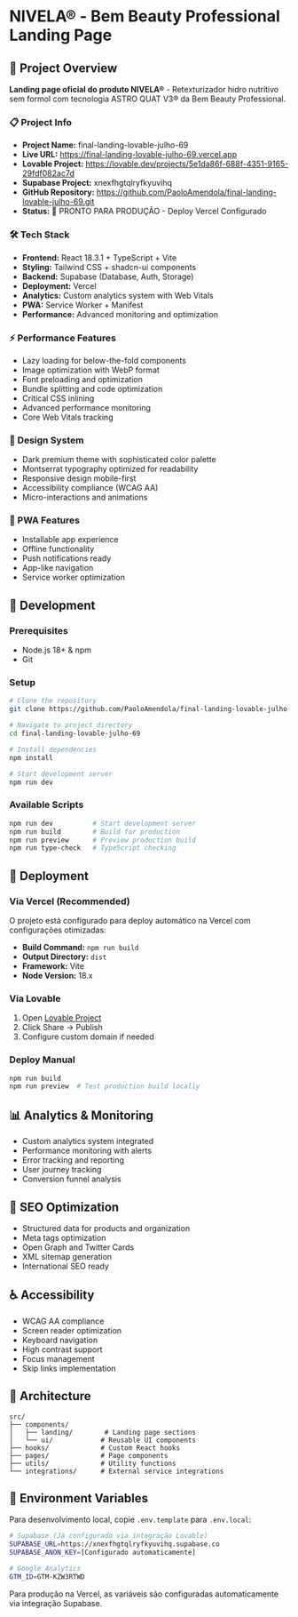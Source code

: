 # NIVELA® - Bem Beauty Professional Landing Page

## 🚀 Project Overview

**Landing page oficial do produto NIVELA®** - Retexturizador hidro nutritivo sem formol com tecnologia ASTRO QUAT V3® da Bem Beauty Professional.

### 📋 Project Info

- **Project Name:** final-landing-lovable-julho-69  
- **Live URL:** https://final-landing-lovable-julho-69.vercel.app
- **Lovable Project:** https://lovable.dev/projects/5e1da86f-688f-4351-9165-29fdf082ac7d  
- **Supabase Project:** xnexfhgtqlryfkyuvihq  
- **GitHub Repository:** https://github.com/PaoloAmendola/final-landing-lovable-julho-69.git  
- **Status:** 🚀 PRONTO PARA PRODUÇÃO - Deploy Vercel Configurado

### 🛠 Tech Stack

- **Frontend:** React 18.3.1 + TypeScript + Vite
- **Styling:** Tailwind CSS + shadcn-ui components
- **Backend:** Supabase (Database, Auth, Storage)
- **Deployment:** Vercel
- **Analytics:** Custom analytics system with Web Vitals
- **PWA:** Service Worker + Manifest
- **Performance:** Advanced monitoring and optimization

### ⚡ Performance Features

- Lazy loading for below-the-fold components
- Image optimization with WebP format
- Font preloading and optimization
- Bundle splitting and code optimization
- Critical CSS inlining
- Advanced performance monitoring
- Core Web Vitals tracking

### 🎨 Design System

- Dark premium theme with sophisticated color palette
- Montserrat typography optimized for readability
- Responsive design mobile-first
- Accessibility compliance (WCAG AA)
- Micro-interactions and animations

### 📱 PWA Features

- Installable app experience
- Offline functionality
- Push notifications ready
- App-like navigation
- Service worker optimization

## 🔧 Development

### Prerequisites

- Node.js 18+ & npm
- Git

### Setup

```bash
# Clone the repository
git clone https://github.com/PaoloAmendola/final-landing-lovable-julho-69.git

# Navigate to project directory
cd final-landing-lovable-julho-69

# Install dependencies
npm install

# Start development server
npm run dev
```

### Available Scripts

```bash
npm run dev          # Start development server
npm run build        # Build for production
npm run preview      # Preview production build
npm run type-check   # TypeScript checking
```

## 🚀 Deployment

### Via Vercel (Recommended)
O projeto está configurado para deploy automático na Vercel com configurações otimizadas:
- **Build Command:** `npm run build`
- **Output Directory:** `dist`
- **Framework:** Vite
- **Node Version:** 18.x

### Via Lovable
1. Open [Lovable Project](https://lovable.dev/projects/5e1da86f-688f-4351-9165-29fdf082ac7d)
2. Click Share → Publish
3. Configure custom domain if needed

### Deploy Manual
```bash
npm run build
npm run preview  # Test production build locally
```

## 📊 Analytics & Monitoring

- Custom analytics system integrated
- Performance monitoring with alerts
- Error tracking and reporting
- User journey tracking
- Conversion funnel analysis

## 🎯 SEO Optimization

- Structured data for products and organization
- Meta tags optimization
- Open Graph and Twitter Cards
- XML sitemap generation
- International SEO ready

## ♿ Accessibility

- WCAG AA compliance
- Screen reader optimization
- Keyboard navigation
- High contrast support
- Focus management
- Skip links implementation

## 📐 Architecture

```
src/
├── components/
│   ├── landing/        # Landing page sections
│   └── ui/            # Reusable UI components
├── hooks/             # Custom React hooks
├── pages/             # Page components
├── utils/             # Utility functions
└── integrations/      # External service integrations
```

## 🔐 Environment Variables

Para desenvolvimento local, copie `.env.template` para `.env.local`:

```bash
# Supabase (Já configurado via integração Lovable)
SUPABASE_URL=https://xnexfhgtqlryfkyuvihq.supabase.co
SUPABASE_ANON_KEY=[Configurado automaticamente]

# Google Analytics
GTM_ID=GTM-KZW3RTWD
```

Para produção na Vercel, as variáveis são configuradas automaticamente via integração Supabase.

